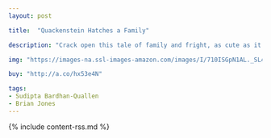 ```yaml
---
layout: post

title:  "Quackenstein Hatches a Family"

description: "Crack open this tale of family and fright, as cute as it is creepy. All the animals in the zoo have friends and family to play with and love. All of them, that is, except Quackenstein. Lonely and bitter in his ramshackle corner, he decides to adopt an egg. He cares for it diligently, waiting until the moment when it will hatch a baby duck of his own."

img: "https://images-na.ssl-images-amazon.com/images/I/710ISGpN1AL._SL480_.jpg"

buy: "http://a.co/hx53e4N"

tags:
- Sudipta Bardhan-Quallen
- Brian Jones
---
```


{% include content-rss.md %}
